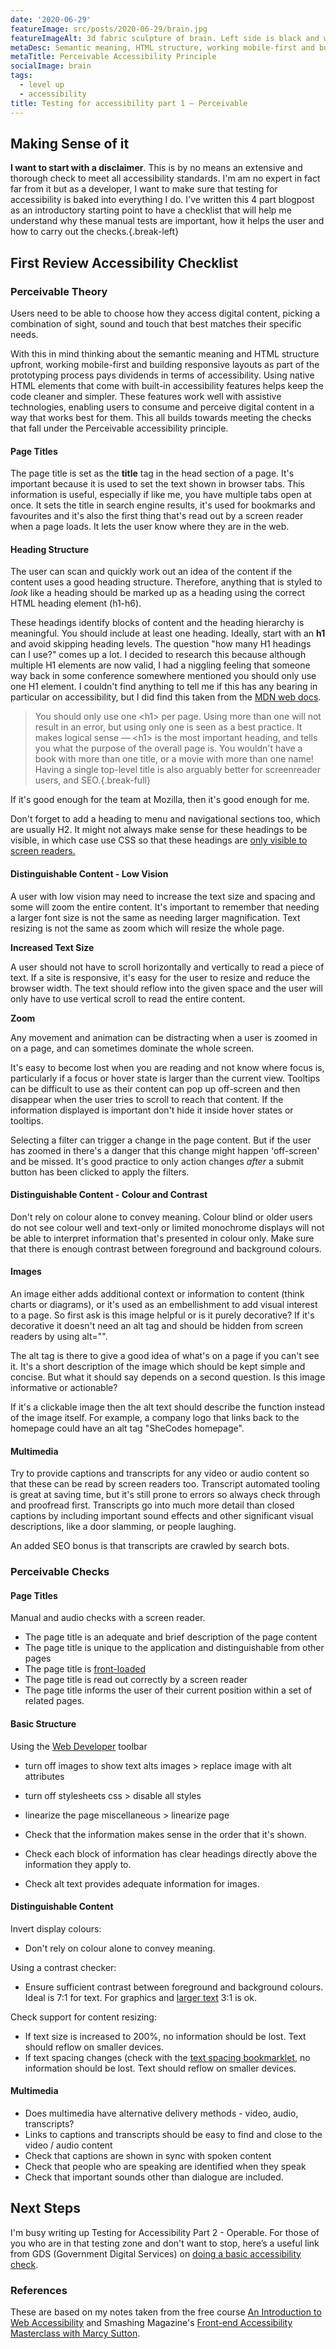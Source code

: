 ```yaml
---
date: '2020-06-29'
featureImage: src/posts/2020-06-29/brain.jpg
featureImageAlt: 3d fabric sculpture of brain. Left side is black and white with printed numbers. Right side is a bright mix of colours.
metaDesc: Semantic meaning, HTML structure, working mobile-first and building responsive layouts pays dividends in terms of the Perceivable accessibility principle.
metaTitle: Perceivable Accessibility Principle
socialImage: brain
tags:
  - level up
  - accessibility
title: Testing for accessibility part 1 – Perceivable
---
```


## Making Sense of it

**I want to start with a disclaimer**. This is by no means an extensive and thorough check to meet all accessibility standards. I'm am no expert in fact far from it but as a developer, I want to make sure that testing for accessibility is baked into everything I do. I've written this 4 part blogpost as an introductory starting point to have a checklist that will help me understand why these manual tests are important, how it helps the user and how to carry out the checks.{.break-left}

## First Review Accessibility Checklist

### Perceivable Theory

Users need to be able to choose how they access digital content, picking a combination of sight, sound and touch that best matches their specific needs.

With this in mind thinking about the semantic meaning and HTML structure upfront, working mobile-first and building responsive layouts as part of the prototyping process pays dividends in terms of accessibility. Using native HTML elements that come with built-in accessibility features helps keep the code cleaner and simpler. These features work well with assistive technologies, enabling users to consume and perceive digital content in a way that works best for them. This all builds towards meeting the checks that fall under the Perceivable accessibility principle.

#### Page Titles

The page title is set as the **title** tag in the head section of a page. It's important because it is used to set the text shown in browser tabs. This information is useful, especially if like me, you have multiple tabs open at once. It sets the title in search engine results, it's used for bookmarks and favourites and it's also the first thing that's read out by a screen reader when a page loads. It lets the user know where they are in the web.

<h4 id="heading-structure">Heading Structure</h4>

The user can scan and quickly work out an idea of the content if the content uses a good heading structure. Therefore, anything that is styled to _look_ like a heading should be marked up as a heading using the correct HTML heading element (h1-h6).

These headings identify blocks of content and the heading hierarchy is meaningful. You should include at least one heading. Ideally, start with an **h1** and avoid skipping heading levels. The question "how many H1 headings can I use?" comes up a lot. I decided to research this because although multiple H1 elements are now valid, I had a niggling feeling that someone way back in some conference somewhere mentioned you should only use one H1 element. I couldn't find anything to tell me if this has any bearing in particular on accessibility, but I did find this taken from the [MDN web docs][2].

> You should only use one &lt;h1&gt; per page. Using more than one will not result in an error, but using only one is seen as a best practice. It makes logical sense — &lt;h1&gt; is the most important heading, and tells you what the purpose of the overall page is. You wouldn't have a book with more than one title, or a movie with more than one name! Having a single top-level title is also arguably better for screenreader users, and SEO.{.break-full}



If it's good enough for the team at Mozilla, then it's good enough for me.

Don't forget to add a heading to menu and navigational sections too, which are usually H2. It might not always make sense for these headings to be visible, in which case use CSS so that these headings are [only visible to screen readers.][3]

#### Distinguishable Content - Low Vision

A user with low vision may need to increase the text size and spacing and some will zoom the entire content. It's important to remember that needing a larger font size is not the same as needing larger magnification. Text resizing is not the same as zoom which will resize the whole page.

**Increased Text Size**

A user should not have to scroll horizontally and vertically to read a piece of text. If a site is responsive, it's easy for the user to resize and reduce the browser width. The text should reflow into the given space and the user will only have to use vertical scroll to read the entire content.

**Zoom**

Any movement and animation can be distracting when a user is zoomed in on a page, and can sometimes dominate the whole screen.

It's easy to become lost when you are reading and not know where focus is, particularly if a focus or hover state is larger than the current view. Tooltips can be difficult to use as their content can pop up off-screen and then disappear when the user tries to scroll to reach that content. If the information displayed is important don't hide it inside hover states or tooltips.

Selecting a filter can trigger a change in the page content. But if the user has zoomed in there's a danger that this change might happen 'off-screen' and be missed. It's good practice to only action changes _after_ a submit button has been clicked to apply the filters.

#### Distinguishable Content - Colour and Contrast

Don't rely on colour alone to convey meaning. Colour blind or older users do not see colour well and text-only or limited monochrome displays will not be able to interpret information that's presented in colour only. Make sure that there is enough contrast between foreground and background colours.

#### Images

An image either adds additional context or information to content (think charts or diagrams), or it's used as an embellishment to add visual interest to a page. So first ask is this image helpful or is it purely decorative? If it's decorative it doesn't need an alt tag and should be hidden from screen readers by using alt="".

The alt tag is there to give a good idea of what's on a page if you can't see it. It's a short description of the image which should be kept simple and concise. But what it should say depends on a second question. Is this image informative or actionable?

If it's a clickable image then the alt text should describe the function instead of the image itself. For example, a company logo that links back to the homepage could have an alt tag "SheCodes homepage".

#### Multimedia

Try to provide captions and transcripts for any video or audio content so that these can be read by screen readers too. Transcript automated tooling is great at saving time, but it's still prone to errors so always check through and proofread first. Transcripts go into much more detail than closed captions by including important sound effects and other significant visual descriptions, like a door slamming, or people laughing.

An added SEO bonus is that transcripts are crawled by search bots.

### Perceivable Checks

#### Page Titles

Manual and audio checks with a screen reader.

  * The page title is an adequate and brief description of the page content
  * The page title is unique to the application and distinguishable from other pages
  * The page title is [front-loaded][4]
  * The page title is read out correctly by a screen reader
  * The page title informs the user of their current position within a set of related pages.

#### Basic Structure

Using the [Web Developer][5] toolbar

  * turn off images to show text alts
    images > replace image with alt attributes
  * turn off stylesheets
    css > disable all styles
  * linearize the page
    miscellaneous > linearize page

  * Check that the information makes sense in the order that it's shown.
  * Check each block of information has clear headings directly above the information they apply to.
  * Check alt text provides adequate information for images.

#### Distinguishable Content

Invert display colours:

  * Don't rely on colour alone to convey meaning.

Using a contrast checker:

  * Ensure sufficient contrast between foreground and background colours. Ideal is 7:1 for text. For graphics and [larger text][6] 3:1 is ok.

Check support for content resizing:

  * If text size is increased to 200%, no information should be lost. Text should reflow on smaller devices.
  * If text spacing changes (check with the [text spacing bookmarklet][7], no information should be lost. Text should reflow on smaller devices.

#### Multimedia

  * Does multimedia have alternative delivery methods - video, audio, transcripts?
  * Links to captions and transcripts should be easy to find and close to the video / audio content
  * Check that captions are shown in sync with spoken content
  * Check that people who are speaking are identified when they speak
  * Check that important sounds other than dialogue are included.

## Next Steps

I'm busy writing up Testing for Accessibility Part 2 - Operable. For those of you who are in that testing zone and don't want to stop, here’s a useful link from GDS (Government Digital Services) on [doing a basic accessibility check][8].

### References

These are based on my notes taken from the free course [An Introduction to Web Accessibility][9] and Smashing Magazine's [Front-end Accessibility Masterclass with Marcy Sutton][10].

 [2]: https://developer.mozilla.org/en-US/docs/Web/HTML/Element/Heading_Elements
 [3]: https://a11yproject.com/posts/how-to-hide-content/
 [4]: https://www.w3.org/WAI/wcag-curric/sam110-0.htm
 [5]: /accessibility-testing-tools/#web-developer
 [6]: https://developer.paciellogroup.com/blog/2012/05/whats-large-text-in-wcag-2-0-parlance/
 [7]: /accessibility-testing-tools/#text-spacing
 [8]: https://www.gov.uk/government/publications/doing-a-basic-accessibility-check-if-you-cant-do-a-detailed-one
 [9]: https://www.edx.org/course/web-accessibility-introduction
 [10]: https://smashingconf.com/online-workshops/workshops/marcy-sutton

